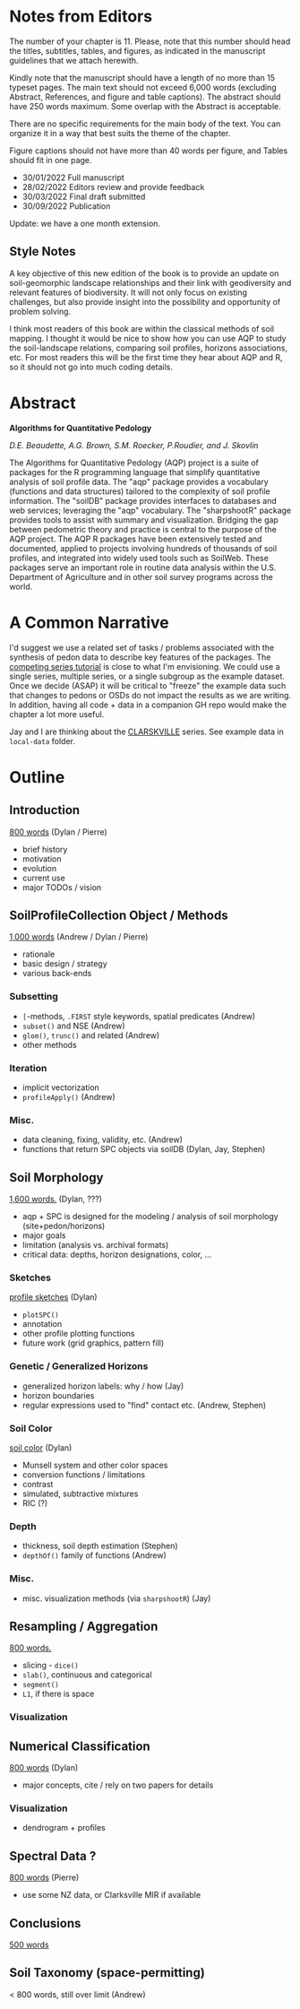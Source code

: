 
# Notes from Editors

The number of your chapter is 11. Please, note that this number should head the titles, subtitles, tables, and figures, as indicated in the manuscript guidelines that we attach herewith.
 
Kindly note that the manuscript should have a length of no more than 15 typeset pages. The main text should not exceed 6,000 words (excluding Abstract, References, and figure and table captions). The abstract should have 250 words maximum. Some overlap with the Abstract is acceptable.
 
There are no specific requirements for the main body of the text. You can organize it in a way that best suits the theme of the chapter.
 
Figure captions should not have more than 40 words per figure, and Tables should fit in one page.

  * 30/01/2022 Full manuscript
  * 28/02/2022 Editors review and provide feedback
  * 30/03/2022 Final draft submitted 
  * 30/09/2022 Publication 

Update: we have a one month extension.

## Style Notes

   A key objective of this new edition of the book is to provide an update on soil-geomorphic landscape relationships and their link with geodiversity and relevant features of biodiversity. It will not only focus on existing challenges, but also provide insight into the possibility and opportunity of problem solving. 

   I think most readers of this book are within the classical methods of soil mapping. I thought it would be nice to show how you can use AQP to study the soil-landscape relations, comparing soil profiles, horizons associations, etc. For most readers this will be the first time they hear about AQP and R, so it should not go into much coding details.



# Abstract


**Algorithms for Quantitative Pedology**

*D.E. Beaudette, A.G. Brown, S.M. Roecker, P.Roudier, and J. Skovlin*

The Algorithms for Quantitative Pedology (AQP) project is a suite of packages for the R programming language that simplify quantitative analysis of soil profile data. The "aqp" package provides a vocabulary (functions and data structures) tailored to the complexity of soil profile information. The "soilDB" package provides interfaces to databases and web services; leveraging the "aqp" vocabulary. The "sharpshootR" package provides tools to assist with summary and visualization. Bridging the gap between pedometric theory and practice is central to the purpose of the AQP project. The AQP R packages have been extensively tested and documented, applied to projects involving hundreds of thousands of soil profiles, and integrated into widely used tools such as SoilWeb. These packages serve an important role in routine data analysis within the U.S. Department of Agriculture and in other soil survey programs across the world. 



# A Common Narrative
I'd suggest we use a related set of tasks / problems associated with the synthesis of pedon data to describe key features of the packages. The [competing series tutorial](http://ncss-tech.github.io/AQP/soilDB/competing-series.html) is close to what I'm envisioning. We could use a single series, multiple series, or a single subgroup as the example dataset. Once we decide (ASAP) it will be critical to "freeze" the example data such that changes to pedons or OSDs do not impact the results as we are writing. In addition, having all code + data in a companion GH repo would make the chapter a lot more useful.

Jay and I are thinking about the [CLARSKVILLE](https://casoilresource.lawr.ucdavis.edu/sde/?series=clarksville) series. See example data in `local-data` folder.


# Outline

## Introduction
[800 words](sections/introduction.Rmd) (Dylan / Pierre)

  * brief history
  * motivation
  * evolution
  * current use
  * major TODOs / vision


## SoilProfileCollection Object / Methods
[1,000 words](sections/SPC-objects.Rmd) (Andrew / Dylan / Pierre)

  * rationale
  * basic design / strategy
  * various back-ends

### Subsetting

  * `[`-methods, `.FIRST` style keywords, spatial predicates (Andrew)
  * `subset()` and NSE (Andrew)
  * `glom()`, `trunc()` and related (Andrew) 
  * other methods

### Iteration

  * implicit vectorization
  * `profileApply()` (Andrew)

### Misc.

 * data cleaning, fixing, validity, etc. (Andrew)
 * functions that return SPC objects via soilDB (Dylan, Jay, Stephen)
 


## Soil Morphology
[1,600 words.](sections/soil-morphology.Rmd) (Dylan, ???)

  * aqp + SPC is designed for the modeling / analysis of soil morphology (site+pedon/horizons)
  * major goals
  * limitation (analysis vs. archival formats)
  * critical data: depths, horizon designations, color, ...

### Sketches
[profile sketches](sections/sketches.Rmd) (Dylan)

  * `plotSPC()`
  * annotation
  * other profile plotting functions
  * future work (grid graphics, pattern fill)
  

### Genetic / Generalized Horizons
 * generalized horizon labels: why / how (Jay)
 * horizon boundaries
 * regular expressions used to "find" contact etc. (Andrew, Stephen)
 

### Soil Color
[soil color](sections/soil-color.Rmd) (Dylan)

  * Munsell system and other color spaces
  * conversion functions / limitations
  * contrast
  * simulated, subtractive mixtures
  * RIC (?)

### Depth

 * thickness, soil depth estimation (Stephen)
 * `depthOf()` family of functions (Andrew)

### Misc.

 * misc. visualization methods (via `sharpshootR`) (Jay)



## Resampling / Aggregation
[800 words.](sections/resampling-aggregation.Rmd)

  * slicing - `dice()`
  * `slab()`, continuous and categorical
  * `segment()`
  * `L1`, if there is space

### Visualization


## Numerical Classification
[800 words](sections/pair-wise-distances.Rmd) (Dylan)

  * major concepts, cite / rely on two papers for details

### Visualization

  * dendrogram + profiles


## Spectral Data ?
[800 words](sections/spectral-data.Rmd) (Pierre)

  * use some NZ data, or Clarksville MIR if available


## Conclusions
[500 words](sections/conclusion.Rmd)



## Soil Taxonomy (space-permitting)
< 800 words, still over limit (Andrew)


